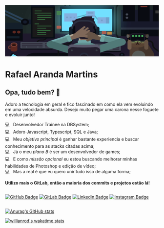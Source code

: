 <img width="auto" src="https://github.com/Skema1114/Skema1114/blob/master/bannerAjustado.png">

# Rafael Aranda Martins

## Opa, tudo bem? 👋
Adoro a tecnologia em geral e fico fascinado em como ela vem evoluindo em uma velocidade absurda.
Desejo muito pegar uma carona nesse foguete e evoluir junto!

:computer: &nbsp; Desenvolvedor Trainee na DBSystem;
<br/> :computer: &nbsp; Adoro Javascript, Typescript, SQL e Java;
<br/> :computer: &nbsp; Meu *objetivo principal* é ganhar bastante experiencia e buscar conhecimento para as stacks citadas acima;
<br/> :computer: &nbsp; Já o meu *plano B* é ser um desenvolvedor de games;
<br/> :computer: &nbsp; E como *missão opcional* eu estou buscando melhorar minhas habilidades de Photoshop e edição de vídeo;
<br/> :computer: &nbsp; Mas a real é que eu quero unir tudo isso de alguma forma;

<b>Utilizo mais o GitLab, então a maioria dos commits e projetos estão lá!</b>

## 

[![GitHub Badge](https://img.shields.io/badge/-Skema1114-blueviolet?style=flat-square&logo=GitHub&logoColor=white&link=https://github.com/Skema1114)](https://github.com/Skema1114)   [![GitLab Badge](https://img.shields.io/badge/-Skema1114-blueviolet?style=flat-square&logo=gitlab&logoColor=white&link=https://gitlab.com/Skema1114/)](https://gitlab.com/Skema1114/)   [![Linkedin Badge](https://img.shields.io/badge/-Rafael%20Aranda%20Martins-blueviolet?style=flat-square&logo=Linkedin&logoColor=white&link=https://www.linkedin.com/in/rafaelarandamartins/)](https://www.linkedin.com/in/rafaelarandamartins/)   [![Instagram Badge](https://img.shields.io/badge/-Holdiny-blueviolet?style=flat-square&logo=Instagram&logoColor=white&link=https://www.instagram.com/holdiny/)](https://www.instagram.com/holdiny/)

## 

[![Anurag's GitHub stats](https://github-readme-stats.vercel.app/api?username=skema1114&count_private=true&show_icons=true&theme=tokyonight)](https://github.com/anuraghazra/github-readme-stats)

<!-- [![Top Langs](https://github-readme-stats.vercel.app/api/top-langs/?username=skema1114&count_private=true&show_icons=true&theme=tokyonight)](https://github.com/anuraghazra/github-readme-stats) -->

[![willianrod's wakatime stats](https://github-readme-stats.vercel.app/api/wakatime?username=Skema1114&show_icons=true&theme=tokyonight)](https://github.com/anuraghazra/github-readme-stats)


